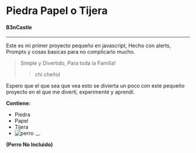 # Piedra Papel o Tijera
#### B3nCastle

------------

Este es mi primer proyecto pequeño en javascript,
Hecho con alerts, Prompts y cosas basicas
para no complicarlo mucho.

> Simple y Divertido, Para toda la Familia!
> > chi cheñol

Espero que el que sea que vea esto se divierta un poco con este pequeño proyecto en el que me divertí, experimenté y aprendí.

**Contiene:**
- Piedra
- Papel
- Tijera
-  ![perro ._.](http://pm1.narvii.com/7625/69a198a79c261647e7259b249e8cb22c8b20aca3r1-474-474v2_00.jpg "perro ._.")

**(Perro No Incluido)**
